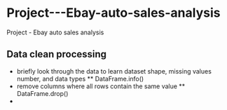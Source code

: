 # Project---Ebay-auto-sales-analysis
Project - Ebay auto sales analysis
## Data clean processing
* briefly look through the data to learn dataset shape, missing values number, and data types
** DataFrame.info()
* remove columns where all rows contain the same value
** DataFrame.drop()
* 
